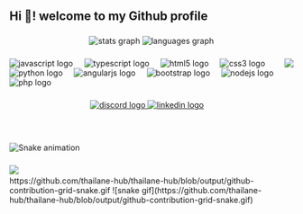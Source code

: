 <br clear="both">

<h2 align="left">Hi 👋!  welcome to my Github profile</h2>

###

<div align="center">
  <img src="https://github-readme-stats.vercel.app/api?username=thailane-hub&hide_title=false&hide_rank=false&show_icons=true&include_all_commits=true&count_private=true&disable_animations=false&theme=dracula&locale=en&hide_border=false" height="150" alt="stats graph"  />
  <img src="https://github-readme-stats.vercel.app/api/top-langs?username=thailane-hub&locale=en&hide_title=true&layout=compact&card_width=320&langs_count=5&theme=dracula&hide_border=false" height="150" alt="languages graph"  />
</div>


###

<img align="right" height="150" src="https://media0.giphy.com/media/v1.Y2lkPTc5MGI3NjExOHdwa25ndHl5a2F3NHBuOXp5cXplYWEwaGdndXFpYjNvaWFlMDFhNCZlcD12MV9pbnRlcm5hbF9naWZfYnlfaWQmY3Q9Zw/DbXSzkKLzy96e3uukf/giphy.webp"  />

###

<div align="left">
  <img src="https://cdn.jsdelivr.net/gh/devicons/devicon/icons/javascript/javascript-original.svg" height="30" alt="javascript logo"  />
  <img width="12" />
  <img src="https://cdn.jsdelivr.net/gh/devicons/devicon/icons/typescript/typescript-original.svg" height="30" alt="typescript logo"  />
  <img width="12" />
  <img src="https://cdn.jsdelivr.net/gh/devicons/devicon/icons/html5/html5-original.svg" height="30" alt="html5 logo"  />
  <img width="12" />
  <img src="https://cdn.jsdelivr.net/gh/devicons/devicon/icons/css3/css3-original.svg" height="30" alt="css3 logo"  />
  <img width="12" />
  <img src="https://cdn.jsdelivr.net/gh/devicons/devicon/icons/python/python-original.svg" height="30" alt="python logo"  />
  <img width="12" />
  <img src="https://cdn.jsdelivr.net/gh/devicons/devicon/icons/angularjs/angularjs-original.svg" height="30" alt="angularjs logo"  />
  <img width="12" />
  <img src="https://cdn.jsdelivr.net/gh/devicons/devicon/icons/bootstrap/bootstrap-original.svg" height="30" alt="bootstrap logo"  />
  <img width="12" />
  <img src="https://cdn.jsdelivr.net/gh/devicons/devicon/icons/nodejs/nodejs-original.svg" height="30" alt="nodejs logo"  />
  <img width="12" />
  <img src="https://cdn.jsdelivr.net/gh/devicons/devicon/icons/php/php-original.svg" height="30" alt="php logo"  />
</div>

###

<div align="center">
  <a href="https://discord.gg/bsCSZyZB" target="_blank">
    <img src="https://img.shields.io/static/v1?message=Discord&logo=discord&label=&color=7289DA&logoColor=white&labelColor=&style=for-the-badge" height="35" alt="discord logo"  />
  </a>
  <a href="https://www.linkedin.com/in/thailane-santos?utm_source=share&utm_campaign=share_via&utm_content=profile&utm_medium=android_app" target="_blank">
    <img src="https://img.shields.io/static/v1?message=LinkedIn&logo=linkedin&label=&color=0077B5&logoColor=white&labelColor=&style=for-the-badge" height="35" alt="linkedin logo"  />
  </a>
</div>

###

<br clear="both">

<img src="https://raw.githubusercontent.com/thailane-hub/thailane-hub/output/snake.svg" alt="Snake animation" />

###

<div align="left">
  <img height="200" src="https://media4.giphy.com/media/v1.Y2lkPTc5MGI3NjExdW96azdlMTkwNGVudWdzOXg4Zm1mdmI5aW5nZmlyMDZjeXYxZm8wMSZlcD12MV9pbnRlcm5hbF9naWZfYnlfaWQmY3Q9Zw/xTiN0li02wZFAPrqJq/giphy.webp"  />
</div>
https://github.com/thailane-hub/thailane-hub/blob/output/github-contribution-grid-snake.gif
![snake gif](https://github.com/thailane-hub/thailane-hub/blob/output/github-contribution-grid-snake.gif)


###
